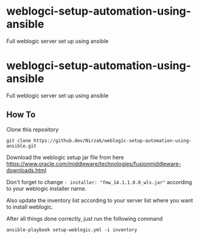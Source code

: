 # weblogci-setup-automation-using-ansible
Full weblogic server set up using ansible

# weblogci-setup-automation-using-ansible
Full weblogic server set up using ansible

## How To

Clone this repository
```
git clone https://github.dev/Nirzak/weblogic-setup-automation-using-ansible.git
```
Download the weblogic setup jar file from here https://www.oracle.com/middleware/technologies/fusionmiddleware-downloads.html

Don't forget to change `- installer: "fmw_14.1.1.0.0_wls.jar"` according to your weblogic installer name.

Also update the inventory list according to your server list where you want to install weblogic.

After all things done correctly, just run the following command

```
ansible-playbook setup-weblogic.yml -i inventory
```

